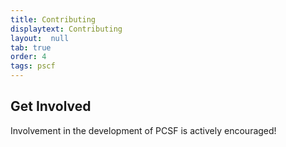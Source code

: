 ```yaml
---
title: Contributing
displaytext: Contributing
layout:  null
tab: true
order: 4
tags: pscf
---
```


## Get Involved
Involvement in the development of PCSF is actively encouraged!
